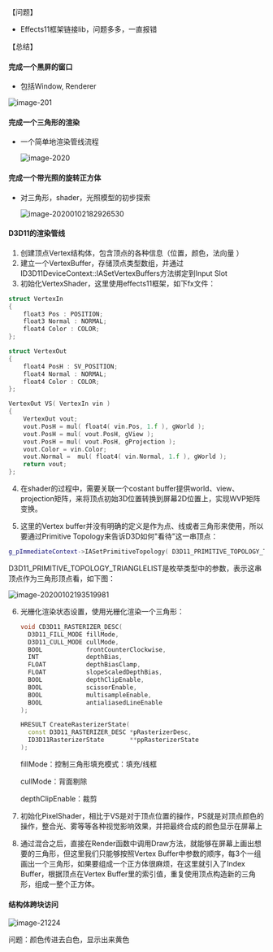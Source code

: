【问题】

* Effects11框架链接lib，问题多多，一直报错

【总结】

#### 完成一个黑屏的窗口

* 包括Window, Renderer

![image-201](https://user-images.githubusercontent.com/37433487/77224636-8a74b600-6ba2-11ea-9eab-f157b5f20e57.png)

#### 完成一个三角形的渲染

* 一个简单地渲染管线流程

  ![image-2020](https://user-images.githubusercontent.com/37433487/77224637-8b0d4c80-6ba2-11ea-9171-e0100422aa3d.png)
  
  

#### 完成一个带光照的旋转正方体 

* 对三角形，shader，光照模型的初步探索

  ![image-20200102182926530](https://user-images.githubusercontent.com/37433487/77224638-8d6fa680-6ba2-11ea-8605-d3d78d575929.png)
  
  

#### D3D11的渲染管线

1. 创建顶点Vertex结构体，包含顶点的各种信息（位置，颜色，法向量 ）
2. 建立一个VertexBuffer，存储顶点类型数组，并通过ID3D11DeviceContext::IASetVertexBuffers方法绑定到Input Slot
3. 初始化VertexShader，这里使用effects11框架，如下fx文件：

```c++
struct VertexIn
{
	float3 Pos : POSITION;
	float3 Normal : NORMAL;
	float4 Color : COLOR;
};

struct VertexOut
{
	float4 PosH : SV_POSITION;
	float4 Normal : NORMAL;
	float4 Color : COLOR;
};

VertexOut VS( VertexIn vin )
{
	VertexOut vout;
	vout.PosH = mul( float4( vin.Pos, 1.f ), gWorld );
	vout.PosH = mul( vout.PosH, gView );
	vout.PosH = mul( vout.PosH, gProjection );
	vout.Color = vin.Color;
	vout.Normal =  mul( float4( vin.Normal, 1.f ), gWorld );
	return vout;
};
```

4. 在shader的过程中，需要关联一个costant buffer提供world、view、projection矩阵，来将顶点初始3D位置转换到屏幕2D位置上，实现WVP矩阵变换。

5. 这里的Vertex buffer并没有明确的定义是作为点、线或者三角形来使用，所以要通过Primitive Topology来告诉D3D如何"看待"这一串顶点：

```c++
g_pImmediateContext->IASetPrimitiveTopology( D3D11_PRIMITIVE_TOPOLOGY_TRIANGLELIST );
```

D3D11_PRIMITIVE_TOPOLOGY_TRIANGLELIST是枚举类型中的参数，表示这串顶点作为三角形顶点看，如下图：

![image-20200102193519981](C:\Users\Administrator\AppData\Roaming\Typora\typora-user-images\image-20200102193519981.png)

6. 光栅化渲染状态设置，使用光栅化渲染一个三角形：

   ```c++
   void CD3D11_RASTERIZER_DESC(
     D3D11_FILL_MODE fillMode,
     D3D11_CULL_MODE cullMode,
     BOOL            frontCounterClockwise,
     INT             depthBias,
     FLOAT           depthBiasClamp,
     FLOAT           slopeScaledDepthBias,
     BOOL            depthClipEnable,
     BOOL            scissorEnable,
     BOOL            multisampleEnable,
     BOOL            antialiasedLineEnable
   );
   
   HRESULT CreateRasterizerState(
     const D3D11_RASTERIZER_DESC *pRasterizerDesc,
     ID3D11RasterizerState       **ppRasterizerState
   );
   ```

   fillMode：控制三角形填充模式：填充/线框

   cullMode：背面剔除

   depthClipEnable：裁剪

7. 初始化PixelShader，相比于VS是对于顶点位置的操作，PS就是对顶点颜色的操作，整合光、雾等等各种视觉影响效果，并把最终合成的颜色显示在屏幕上

8. 通过混合之后，直接在Render函数中调用Draw方法，就能够在屏幕上画出想要的三角形，但这里我们只能够按照Vertex Buffer中参数的顺序，每3个一组画出一个三角形，如果要组成一个正方体很麻烦，在这里就引入了Index Buffer，根据顶点在Vertex Buffer里的索引值，重复使用顶点构造新的三角形，组成一整个正方体。

#### 结构体跨块访问

![image-21224](https://user-images.githubusercontent.com/37433487/77225672-222ad200-6bac-11ea-8e3d-217a2c496e9c.png)

问题：颜色传进去白色，显示出来黄色
